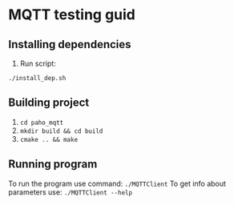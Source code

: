 # MQTT testing guid

## Installing dependencies

1. Run script:

```./install_dep.sh```
 
## Building project

1. ```cd paho_mqtt```
2. ```mkdir build && cd build```
3. ```cmake .. && make```

## Running program

To run the program use command: ```./MQTTClient```
To get info about parameters use: ```./MQTTClient --help```

